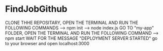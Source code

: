 # FindJobGithub
CLONE THHE REPOSITARY, OPEN THE TERMINAL AND RUN THE FOLLOWING COMMANDS
--> npm init
--> node index.js
GO TO "my-app" FOLDER, OPEN THE TERMINAL AND RUN THE FOLLOWING COMMAND
--> npm start
WAIT FOR THE MESSAGE "DEPLOYMENT SERVER STARTED"
go to your browser and open localhost:3000

